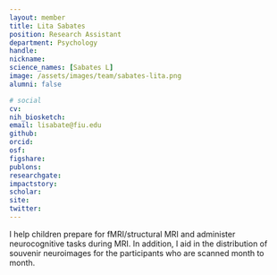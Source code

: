 ```yaml
---
layout: member
title: Lita Sabates
position: Research Assistant
department: Psychology
handle:
nickname:
science_names: [Sabates L]
image: /assets/images/team/sabates-lita.png
alumni: false

# social
cv:
nih_biosketch:
email: lisabate@fiu.edu
github:
orcid:
osf:
figshare:
publons:
researchgate:
impactstory:
scholar:
site:
twitter:
---
```


I help children prepare for fMRI/structural MRI and administer neurocognitive tasks during MRI. In addition, I aid in the distribution of souvenir neuroimages for the participants who are scanned month to month.
